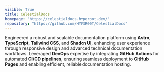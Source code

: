 ```yaml
---
visible: True
title: CelestialDocs
homepage: "https://celestialdocs.hyperoot.dev/"
repository: "https://github.com/HYP3R00T/CelestialDocs"
---
```


Engineered a robust and scalable documentation platform using **Astro**, **TypeScript**, **Tailwind CSS**, and **Shadcn UI**, enhancing user experience through responsive design and advanced technical documentation workflows. Leveraged **DevOps** expertise by integrating **GitHub Actions** for automated **CI/CD pipelines**, ensuring seamless deployment to **GitHub Pages** and enabling efficient, reliable documentation hosting.
